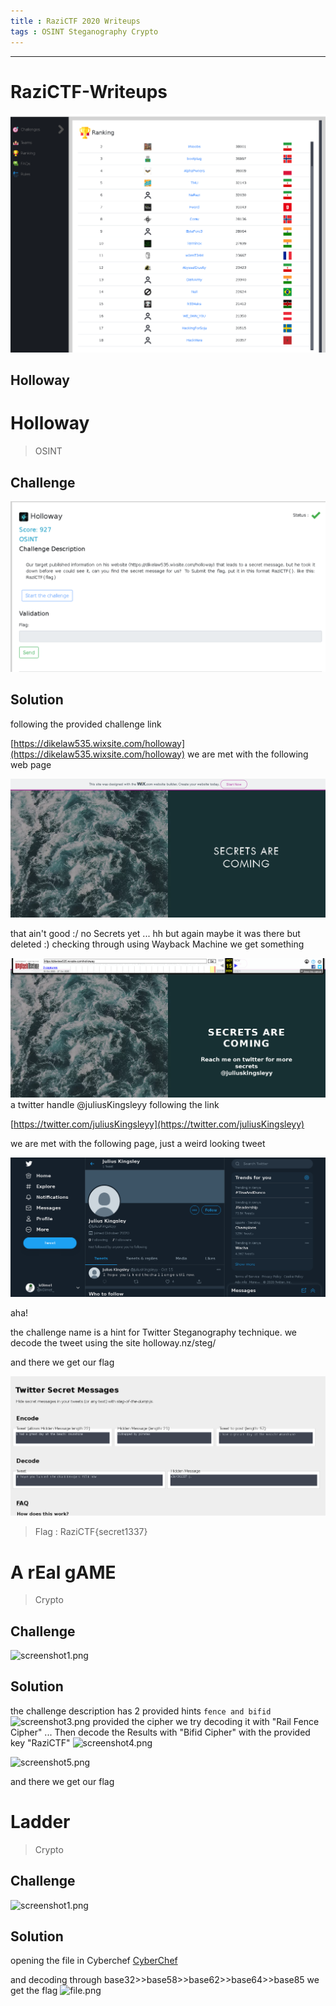 ```yaml
---
title : RaziCTF 2020 Writeups
tags : OSINT Steganography Crypto
---
```


---

# RaziCTF-Writeups

![scoreboard.png](/img/razictf/Scoreboard.png)


## Holloway

# Holloway

> OSINT

## Challenge

![screenshot1.png](/img/razictf/HollowayDec.png)


## Solution

following the provided challenge link

[https://dikelaw535.wixsite.com/holloway](https://dikelaw535.wixsite.com/holloway)
we are met with the following web page

![screenshot2.png](/img/razictf/Wixsite.png)

that ain't good :/ no Secrets yet ... hh
but again maybe it was there but deleted :)
checking through using Wayback Machine we get something

![screenshot3.png](/img/razictf/Waybackurl.png)
a twitter handle @juliusKingsleyy 
following the link 

[https://twitter.com/juliusKingsleyy](https://twitter.com/juliusKingsleyy)

we are met with the following page, just a weird looking tweet 

![screenshot4.png](/img/razictf/JuliusKingsleyy.png)

aha! 

the challenge name is a hint for Twitter Steganography technique. 
we decode the tweet using the site
holloway.nz/steg/

and there we get our flag 

![screenshot5.png](/img/razictf/holloway.png)

> Flag : RaziCTF{secret1337}

# A rEal gAME
> Crypto

## Challenge

![screenshot1.png](/img/ChallengeDesc.png)


## Solution
the challenge description has 2 provided hints ```fence and bifid```
![screenshot3.png](/img/Cipher.png)
provided the cipher we try decoding it with "Rail Fence Cipher" ...
Then decode the Results with "Bifid Cipher"
with the provided key "RaziCTF"
![screenshot4.png](/img/RailFenceDecoder.png)


![screenshot5.png](/img/BifidDecode.png)

and there we get our flag

# Ladder

> Crypto

## Challenge

![screenshot1.png](Desc.png)


## Solution
opening the file in Cyberchef 
[CyberChef](gchq.github.io/CyberChef/)

and decoding through 
base32>>base58>>base62>>base64>>base85 
we get the flag
![file.png](CyberChef.png)



